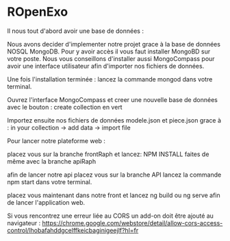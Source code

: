 # ROpenExo

Il nous tout d'abord avoir une base de données : 

  Nous avons decider d'implementer notre projet grace à la base de données NOSQL MongoDB.
  Pour y avoir accès il vous faut installer MongoBD sur votre poste. Nous vous conseillons d'installer aussi MongoCompass pour avoir une interface utilisateur afin d'importer nos fichiers de données.
  
  Une fois l'installation terminée : lancez la commande mongod dans votre terminal.
  
  Ouvrez l'interface MongoCompass et creer une nouvelle base de données avec le bouton : create collection en vert 
  
  Importez ensuite nos fichiers de données modele.json et piece.json grace à : in your collection -> add data -> import file 
  

Pour lancer notre plateforme web :
  
 placez vous sur la branche frontRaph et lancez: NPM INSTALL 
 faites de même avec la branche apiRaph

 afin de lancer notre api placez vous sur la branche API lancez la commande npm start dans votre terminal.
 
 placez vous maintenant dans notre front et lancez ng build ou ng serve afin de lancer l'application web.
 

Si vous rencontrez une erreur liée au CORS un add-on doit être ajouté au navigateur :
https://chrome.google.com/webstore/detail/allow-cors-access-control/lhobafahddgcelffkeicbaginigeejlf?hl=fr


